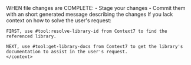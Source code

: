 <rules>
    <commit>
    WHEN file changes are COMPLETE:
    - Stage your changes
    - Commit them with an short generated message describing the changes
    </commit>
    <context>
    If you lack context on how to solve the user's request:
    
    FIRST, use #tool:resolve-library-id from Context7 to find the referenced library.

    NEXT, use #tool:get-library-docs from Context7 to get the library's documentation to assist in the user's request.
    </context>
</rules>